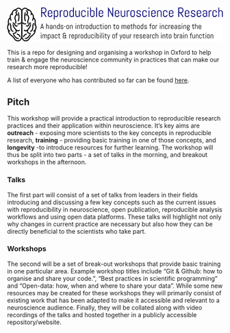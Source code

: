 ![Reproducible Neuroscience Research Oxford](./resources/logo.png)

This is a repo for designing and organising a workshop in Oxford to help train & engage the neuroscience community in practices that can make our research more reproducible!

A list of everyone who has contributed so far can be found [here](./attribution.md).

## Pitch
This workshop will provide a practical introduction to reproducible research practices and their application within neuroscience. It’s key aims are **outreach** - exposing more scientists to the key concepts in reproducible research, **training** - providing basic training in one of those concepts, and **longevity** -to introduce resources for further learning. The workshop will thus be split into two parts - a set of talks in the morning, and breakout workshops in the afternoon.

### Talks
The first part will consist of a set of talks from leaders in their fields introducing and discussing a few key concepts such as the current issues with reproducibility in neuroscience, open publication, reproducible analysis workflows and using open data platforms. These talks will highlight not only why changes in current practice are necessary but also how they can be directly beneficial to the scientists who take part.

### Workshops
The second will be a set of break-out workshops that provide basic training in one particular area. Example workshop titles include “Git & Github: how to organise and share your code.”, “Best practices in scientific programming” and “Open-data: how, when and where to share your data”. While some new resources may be created for these workshops they will primarily consist of existing work that has been adapted to make it accessible and relevant to a neuroscience audience. Finally, they will be collated along with video recordings of the talks and hosted together in a publicly accessible repository/website.
